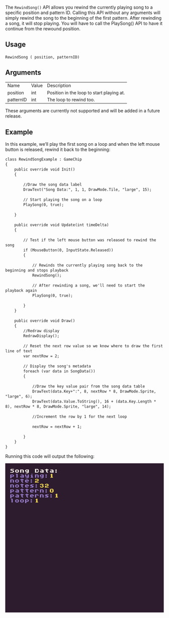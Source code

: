 The `RewindSong()` API allows you rewind the currently playing song to a specific position and pattern ID. Calling this API without any arguments will simply rewind the song to the beginning of the first pattern. After rewinding a song, it will stop playing. You will have to call the PlaySong() API to have it continue from the rewound position.

## Usage

`RewindSong ( position, patternID)`

## Arguments

<table>
  <tr>
    <td>Name</td>
    <td>Value</td>
    <td>Description</td>
  </tr>
  <tr>
    <td>position</td>
    <td>int</td>
    <td>Position in the loop to start playing at.</td>
  </tr>
  <tr>
    <td>patternID</td>
    <td>int</td>
    <td>The loop to rewind too.</td>
  </tr>
</table>


These arguments are currently not supported and will be added in a future release.

## Example

In this example, we’ll play the first song on a loop and when the left mouse button is released, rewind it back to the beginning:

    class RewindSongExample : GameChip
    {
        public override void Init()
        {

            //Draw the song data label
            DrawText("Song Data:", 1, 1, DrawMode.Tile, "large", 15);

            // Start playing the song on a loop
            PlaySong(0, true);

        }

        public override void Update(int timeDelta)
        { 

            // Test if the left mouse button was released to rewind the song
            if (MouseButton(0, InputState.Released))
            { 

                // Rewinds the currently playing song back to the beginning and stops playback
                RewindSong();

                // After rewinding a song, we'll need to start the playback again
                PlaySong(0, true);

            }
        }

        public override void Draw()
        { 
            //Redraw display
            RedrawDisplay();

            // Reset the next row value so we know where to draw the first line of text
            var nextRow = 2;

            // Display the song's metadata
            foreach (var data in SongData())
            {
                
                //Draw the key value pair from the song data table
                DrawText(data.Key+":", 8, nextRow * 8, DrawMode.Sprite, "large", 6);
                DrawText(data.Value.ToString(), 16 + (data.Key.Length * 8), nextRow * 8, DrawMode.Sprite, "large", 14);

                //Increment the row by 1 for the next loop

                nextRow = nextRow + 1;

            }
        }
    }

Running this code will output the following:

![image alt text](images/RewindSongOutput_image_0.png)


